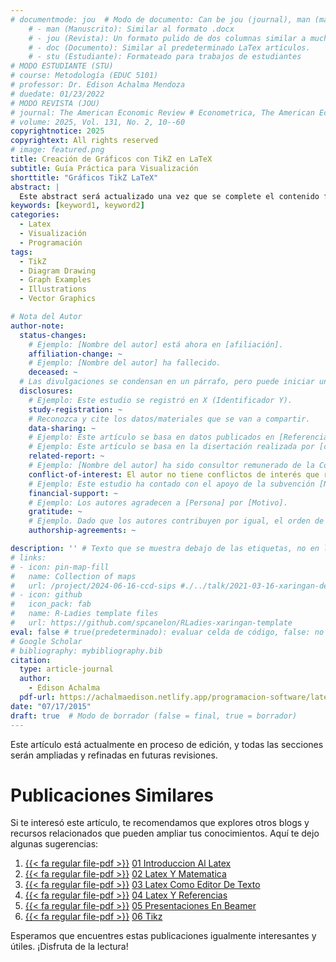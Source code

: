 ```yaml
---
# documentmode: jou  # Modo de documento: Can be jou (journal), man (manuscript), stu (student), or doc (document)
    # - man (Manuscrito): Similar al formato .docx
    # - jou (Revista): Un formato pulido de dos columnas similar a muchas revistas APA.
    # - doc (Documento): Similar al predeterminado LaTex artículos.
    # - stu (Estudiante): Formateado para trabajos de estudiantes
# MODO ESTUDIANTE (STU)
# course: Metodología (EDUC 5101)
# professor: Dr. Edison Achalma Mendoza
# duedate: 01/23/2022
# MODO REVISTA (JOU)
# journal: The American Economic Review # Econometrica, The American Economic Review, Revista de Economía, Revista de la CEPAL
# volume: 2025, Vol. 131, No. 2, 10--60
copyrightnotice: 2025
copyrightext: All rights reserved
# image: featured.png
title: Creación de Gráficos con TikZ en LaTeX
subtitle: Guía Práctica para Visualización
shorttitle: "Gráficos TikZ LaTeX"
abstract: |
  Este abstract será actualizado una vez que se complete el contenido final del artículo.
keywords: [keyword1, keyword2]
categories:
  - Latex
  - Visualización  
  - Programación
tags:
  - TikZ  
  - Diagram Drawing  
  - Graph Examples  
  - Illustrations  
  - Vector Graphics

# Nota del Autor
author-note:
  status-changes: 
    # Ejemplo: [Nombre del autor] está ahora en [afiliación].
    affiliation-change: ~
    # Ejemplo: [Nombre del autor] ha fallecido.
    deceased: ~
  # Las divulgaciones se condensan en un párrafo, pero puede iniciar un campo con dos saltos de línea para separarlas: \n\nNew 
  disclosures:
    # Ejemplo: Este estudio se registró en X (Identificador Y).
    study-registration: ~
    # Reconozca y cite los datos/materiales que se van a compartir.
    data-sharing: ~
    # Ejemplo: Este artículo se basa en datos publicados en [Referencia].
    # Ejemplo: Este artículo se basa en la disertación realizada por [cita].
    related-report: ~
    # Ejemplo: [Nombre del autor] ha sido consultor remunerado de la Corporación X, que ha financiado este estudio.
    conflict-of-interest: El autor no tiene conflictos de interés que revelar.
    # Ejemplo: Este estudio ha contado con el apoyo de la subvención [Número de subvención] de [Fuente de financiación].
    financial-support: ~
    # Ejemplo: Los autores agradecen a [Persona] por [Motivo].
    gratitude: ~
    # Ejemplo. Dado que los autores contribuyen por igual, el orden de autoría se determinó mediante el lanzamiento de una moneda al aire.
    authorship-agreements: ~

description: '' # Texto que se muestra debajo de las etiquetas, no en la página del listado
# links:
# - icon: pin-map-fill
#   name: Collection of maps
#   url: /project/2024-06-16-ccd-sips #./../talk/2021-03-16-xaringan-deploy-demo/
# - icon: github
#   icon_pack: fab
#   name: R-Ladies template files
#   url: https://github.com/spcanelon/RLadies-xaringan-template
eval: false # true(predeterminado): evaluar celda de código, false: no evaluar la celda de código
# Google Scholar
# bibliography: mybibliography.bib
citation:
  type: article-journal
  author:
    - Edison Achalma
  pdf-url: https://achalmaedison.netlify.app/programacion-software/latex/2015-07-17-06-tikz/index.pdf
date: "07/17/2015"
draft: true  # Modo de borrador (false = final, true = borrador)
---
```










Este artículo está actualmente en proceso de edición, y todas las secciones serán ampliadas y refinadas en futuras revisiones.


# Publicaciones Similares

Si te interesó este artículo, te recomendamos que explores otros blogs y recursos relacionados que pueden ampliar tus conocimientos. Aquí te dejo algunas sugerencias:


1. [{{< fa regular file-pdf >}}](https://achalmaedison.netlify.app/programacion-software/latex/2015-07-12-01-introduccion-al-latex/index.pdf) [01 Introduccion Al Latex](https://achalmaedison.netlify.app/programacion-software/latex/2015-07-12-01-introduccion-al-latex)
2. [{{< fa regular file-pdf >}}](https://achalmaedison.netlify.app/programacion-software/latex/2015-07-13-02-latex-y-matematica/index.pdf) [02 Latex Y Matematica](https://achalmaedison.netlify.app/programacion-software/latex/2015-07-13-02-latex-y-matematica)
3. [{{< fa regular file-pdf >}}](https://achalmaedison.netlify.app/programacion-software/latex/2015-07-14-03-latex-como-editor-de-texto/index.pdf) [03 Latex Como Editor De Texto](https://achalmaedison.netlify.app/programacion-software/latex/2015-07-14-03-latex-como-editor-de-texto)
4. [{{< fa regular file-pdf >}}](https://achalmaedison.netlify.app/programacion-software/latex/2015-07-15-04-latex-y-referencias/index.pdf) [04 Latex Y Referencias](https://achalmaedison.netlify.app/programacion-software/latex/2015-07-15-04-latex-y-referencias)
5. [{{< fa regular file-pdf >}}](https://achalmaedison.netlify.app/programacion-software/latex/2015-07-16-05-presentaciones-en-beamer/index.pdf) [05 Presentaciones En Beamer](https://achalmaedison.netlify.app/programacion-software/latex/2015-07-16-05-presentaciones-en-beamer)
6. [{{< fa regular file-pdf >}}](https://achalmaedison.netlify.app/programacion-software/latex/2015-07-17-06-tikz/index.pdf) [06 Tikz](https://achalmaedison.netlify.app/programacion-software/latex/2015-07-17-06-tikz)


Esperamos que encuentres estas publicaciones igualmente interesantes y útiles. ¡Disfruta de la lectura!

